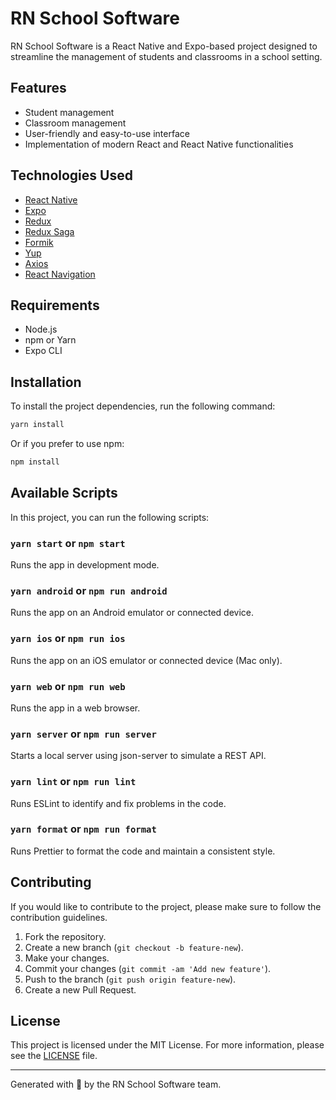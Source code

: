 # RN School Software

RN School Software is a React Native and Expo-based project designed to streamline the management of students and classrooms in a school setting.

## Features

- Student management
- Classroom management
- User-friendly and easy-to-use interface
- Implementation of modern React and React Native functionalities

## Technologies Used

- [React Native](https://reactnative.dev/)
- [Expo](https://expo.dev/)
- [Redux](https://redux.js.org/)
- [Redux Saga](https://redux-saga.js.org/)
- [Formik](https://formik.org/)
- [Yup](https://github.com/jquense/yup)
- [Axios](https://axios-http.com/)
- [React Navigation](https://reactnavigation.org/)

## Requirements

- Node.js
- npm or Yarn
- Expo CLI

## Installation

To install the project dependencies, run the following command:

```sh
yarn install
```

Or if you prefer to use npm:

```sh
npm install
```

## Available Scripts

In this project, you can run the following scripts:

### `yarn start` or `npm start`

Runs the app in development mode.

### `yarn android` or `npm run android`

Runs the app on an Android emulator or connected device.

### `yarn ios` or `npm run ios`

Runs the app on an iOS emulator or connected device (Mac only).

### `yarn web` or `npm run web`

Runs the app in a web browser.

### `yarn server` or `npm run server`

Starts a local server using json-server to simulate a REST API.

### `yarn lint` or `npm run lint`

Runs ESLint to identify and fix problems in the code.

### `yarn format` or `npm run format`

Runs Prettier to format the code and maintain a consistent style.

## Contributing

If you would like to contribute to the project, please make sure to follow the contribution guidelines.

1. Fork the repository.
2. Create a new branch (`git checkout -b feature-new`).
3. Make your changes.
4. Commit your changes (`git commit -am 'Add new feature'`).
5. Push to the branch (`git push origin feature-new`).
6. Create a new Pull Request.

## License

This project is licensed under the MIT License. For more information, please see the [LICENSE](LICENSE) file.

---

Generated with 💙 by the RN School Software team.
